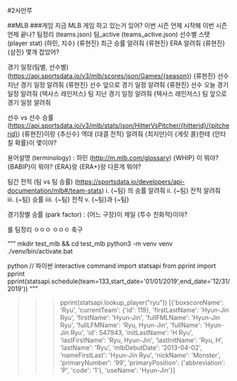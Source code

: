 #2사만루



##MLB
###게임
지금 MLB 게임 하고 있는거 있어?
이번 시즌 언제 시작해
이번 시즌 언제 끝나?
팀정리 (teams.json)
팀_active (teams_active.json)
선수별 스탯 (player stat) (하민, 지수)
{류현진} 최근 승률 알려줘
{류현진} ERA 알려줘
{류현진} {삼진} 몇개 잡았어?

경기 일정(팀별, 선수별) (https://api.sportsdata.io/v3/mlb/scores/json/Games/{season})
{류현진} 선수 지난 경기 일정 알려줘
{류현진} 선수 앞으로 경기 일정 알려줘
{류현진} 선수 오늘 경기 일정 알려줘
{텍사스 레인저스} 팀 지난 경기 일정 알려줘
{텍사스 레인저스} 팀 앞으로 경기 일정 알려줘

선수 vs 선수 승률 (https://api.sportsdata.io/v3/mlb/stats/json/HitterVsPitcher/{hitterid}/{pitcherid})
{류현진}이랑 {추신수} 역대 {대결 전적} 알려줘
{최지만}이 {게릿 콜}한테 {안타 칠 확률}이 몇이야?

용어설명 (terminology) : 하민
(http://m.mlb.com/glossary)
{WHIP} 이 뭐야?
{BABIP}이 뭐야?
{ERA}랑 {ERA+}랑 다른게 뭐야?


팀간 전적 (팀 vs 팀 승률) (https://sportsdata.io/developers/api-documentation/mlb#/team-stats)
  i. 	{~팀} 의 승률 알려줘
 ii. 	{~팀} 전적 알려줘  
iii. 	{~팀} 승률
iiii. 	{~팀} 전적
v. 	{~팀}과 {~팀} 

경기장별 승률 (park factor) : 
{어느 구장}이 제일 {투수 친화적}이야?


롤
팀정리 
ㅇㅇㅇ
ㅇㅇㅇ
축구

“””
<START>
mkdir test_mlb && cd test_mlb
python3 -m venv venv
./venv/bin/activate.bat

python  // 파이썬 interactive command
import statsapi
from pprint import pprint
pprint(statsapi.schedule(team=133,start_date='01/01/2019',end_date='12/31/2019'))
“””


>>> pprint(statsapi.lookup_player("ryu"))
[{'boxscoreName': 'Ryu',
  'currentTeam': {'id': 119},
  'firstLastName': 'Hyun-Jin Ryu',
  'firstName': 'Hyun-Jin',
  'fullFMLName': 'Hyun-Jin Ryu',
  'fullLFMName': 'Ryu, Hyun-Jin',
  'fullName': 'Hyun-Jin Ryu',
  'id': 547943,
  'initLastName': 'H Ryu',
  'lastFirstName': 'Ryu, Hyun-Jin',
  'lastInitName': 'Ryu, H',
  'lastName': 'Ryu',
  'mlbDebutDate': '2013-04-02',
  'nameFirstLast': 'Hyun-Jin Ryu',
  'nickName': 'Monster',
  'primaryNumber': '99',
  'primaryPosition': {'abbreviation': 'P', 'code': '1'},
  'useName': 'Hyun-Jin'}]
